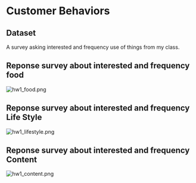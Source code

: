 # Customer Behaviors

## Dataset  

A survey asking interested and frequency use of things from my class.

## Reponse survey about interested and frequency food

![hw1_food.png](attachment:hw1_food.png)



## Reponse survey about interested and frequency Life Style 

![hw1_lifestyle.png](attachment:hw1_lifestyle.png)

## Reponse survey about interested and frequency Content

![hw1_content.png](attachment:hw1_content.png)


```python

```

